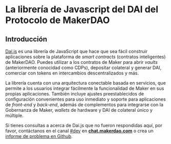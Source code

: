 # La librería de Javascript del DAI del Protocolo de MakerDAO

## Introducción 

[Dai.js](https://github.com/makerdao/dai.js) es una librería de JavaScript que hace que sea fácil construir aplicaciones sobre la plataforma de _smart contracts_ (contratos inteligentes) de MakerDAO. Puedes utilizar a los contratos de Maker para abrir _vaults_ (anteriormente conocidad como CDPs), depositar colateral y generar DAI, comerciar con tokens en intercambios descentralizados y más.

La librería cuenta con una arquitectura conectable basada en servicios, que permite a los usuarios integrar fácilmente la funcionalidad de Maker en sus propias aplicaciones. También incluye ajustes preestablecidos de configuración convenientes para uso inmediato y soporte para aplicaciones de _front-end_ y _back-end_, además de complementos para integrarse con la Gobernanza de Maker, _wallets_ de hardware y DAI de colateral único y múltiple.

Si tienes consultas a acerca de Dai.js que no fueron respondidas aquí, por favor, contáctanos en el canal [\#dev](https://chat.makerdao.com/channel/dev) en [**chat.makerdao.com**](http://chat.makerdao.com/) o crea un [informe de problema en Github](https://github.com/makerdao/dai.js/issues).